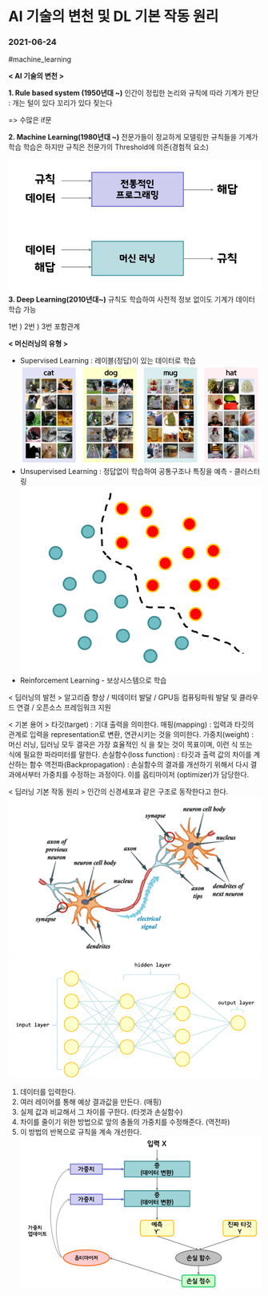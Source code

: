 # AI 기술의 변천 및 DL 기본 작동 원리
### 2021-06-24
#machine_learning

**< AI 기술의 변천 >**
 
**1. Rule based system (1950년대 ~)**
인간이 정립한 논리와 규칙에 따라 기계가 판단
: 개는 털이 있다 꼬리가 있다 짖는다
 
=> 수많은 if문
 
**2. Machine Learning(1980년대 ~)**
전문가들이 정교하게 모델링한 규칙들을 기계가 학습
학습은 하지만 규칙은 전문가의 Threshold에 의존(경험적 요소)
 
![](AI%20%EA%B8%B0%EC%88%A0%EC%9D%98%20%EB%B3%80%EC%B2%9C%20%EB%B0%8F%20DL%20%EA%B8%B0%EB%B3%B8%20%EC%9E%91%EB%8F%99%20%EC%9B%90%EB%A6%AC/image.png)
**3. Deep Learning(2010년대~)**
규칙도 학습하여 사전적 정보 없이도 기계가 데이터 학습 가능
 
1번 ) 2번 ) 3번 포함관계
 
**< 머신러닝의 유형 >**
- Supervised Learning : 레이블(정답)이 있는 데이터로 학습
![](AI%20%EA%B8%B0%EC%88%A0%EC%9D%98%20%EB%B3%80%EC%B2%9C%20%EB%B0%8F%20DL%20%EA%B8%B0%EB%B3%B8%20%EC%9E%91%EB%8F%99%20%EC%9B%90%EB%A6%AC/image%202.png)
- Unsupervised Learning : 정답없이 학습하여 공통구조나 특징을 예측 - 클러스터링
![](AI%20%EA%B8%B0%EC%88%A0%EC%9D%98%20%EB%B3%80%EC%B2%9C%20%EB%B0%8F%20DL%20%EA%B8%B0%EB%B3%B8%20%EC%9E%91%EB%8F%99%20%EC%9B%90%EB%A6%AC/image%203.png)
- Reinforcement Learning - 보상시스템으로 학습
 
< 딥러닝의 발전 >
알고리즘 향상 / 빅데이터 발달 / GPU등 컴퓨팅파워 발달 및 클라우드 연결 / 오픈소스 프레임워크 지원
 
< 기본 용어 >
타깃(target) : 기대 출력을 의미한다.
매핑(mapping) : 입력과 타깃의 관계로 입력을 representation로 변환, 연관시키는 것을 의미한다. 
가중치(weight) : 머신 러닝, 딥러닝 모두 결국은 가장 효율적인 식 을 찾는 것이 목표이며, 이런 식 또는 식에 필요한 파라미터를 말한다.
손실함수(loss function) : 타깃과 출력 값의 차이를 계산하는 함수 
역전파(Backpropagation) : 손실함수의 결과를 개선하기 위해서 다시 결과에서부터 가중치를 수정하는 과정이다. 이를 옵티마이저 (optimizer)가 담당한다. 
 
< 딥러닝 기본 작동 원리 >
인간의 신경세포과 같은 구조로 동작한다고 한다.
![](AI%20%EA%B8%B0%EC%88%A0%EC%9D%98%20%EB%B3%80%EC%B2%9C%20%EB%B0%8F%20DL%20%EA%B8%B0%EB%B3%B8%20%EC%9E%91%EB%8F%99%20%EC%9B%90%EB%A6%AC/image%204.png)
![](AI%20%EA%B8%B0%EC%88%A0%EC%9D%98%20%EB%B3%80%EC%B2%9C%20%EB%B0%8F%20DL%20%EA%B8%B0%EB%B3%B8%20%EC%9E%91%EB%8F%99%20%EC%9B%90%EB%A6%AC/image%205.png)
1. 데이터를 입력한다.
2. 여러 레이어를 통해 예상 결과값을 만든다. (매핑)
3. 실제 값과 비교해서 그 차이를 구한다. (타겟과 손실함수)
4. 차이를 줄이기 위한 방법으로 앞의 충돌의 가중치를 수정해준다. (역전파)
5. 이 방법의 반복으로 규칙을 계속 개선한다.
![](AI%20%EA%B8%B0%EC%88%A0%EC%9D%98%20%EB%B3%80%EC%B2%9C%20%EB%B0%8F%20DL%20%EA%B8%B0%EB%B3%B8%20%EC%9E%91%EB%8F%99%20%EC%9B%90%EB%A6%AC/image%206.png)
